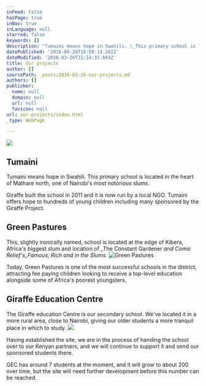 ```yaml
---
inFeed: false
hasPage: true
inNav: true
inLanguage: null
starred: false
keywords: []
description: "Tumaini means hope in Swahili. \_This primary school is located in the heart of Mathare north, one of Nairobi's most notorious slums."
datePublished: '2016-08-20T16:58:14.262Z'
dateModified: '2016-03-26T21:14:37.664Z'
title: Our projects
author: []
sourcePath: _posts/2016-03-26-our-projects.md
authors: []
publisher:
  name: null
  domain: null
  url: null
  favicon: null
url: our-projects/index.html
_type: WebPage

---
```

![](https://the-grid-user-content.s3-us-west-2.amazonaws.com/edd2835c-5d1c-4784-ab56-1f3240d2ff6a.jpg)

## Tumaini

Tumaini means hope in Swahili.  This primary school is located in the heart of Mathare north, one of Nairobi's most notorious slums.

Giraffe built the school in 2011 and it is now run by a local NGO.  Tumaini offers hope to hundreds of young children including many  sponsored by the Giraffe Project.

## Green Pastures 

This, slightly ironically named, school is located at the edge of Kibera, Africa's biggest slum and location of _The Constant Gardener _and Comic Relief's_Famous, Rich and in the Slums._
![Green Pastures](https://the-grid-user-content.s3-us-west-2.amazonaws.com/befd2c75-ec40-4c2e-b6ce-18d0b1c02623.jpg)

Today, Green Pastures is one of the most successful schools in the district, attracting fee paying children looking to receive a top-level education alongside some of Africa's poorest youngsters.

## Giraffe Education Centre 

The Giraffe education Centre is our secondary school.  We've located it in a more rural area, close to Nairobi, giving our older students a more tranquil place in which  to study.
![](https://the-grid-user-content.s3-us-west-2.amazonaws.com/83d490c9-b64b-47aa-9769-dc5de49330c5.jpg)

Having established the site, we are in the process of handing the school over to our Kenyan partners, and we will continue to support it and send our sponsored students there. 

GEC has around 7 students at the moment, and it will grow to about 200 over time, but the site will need further development before this number can be reached.